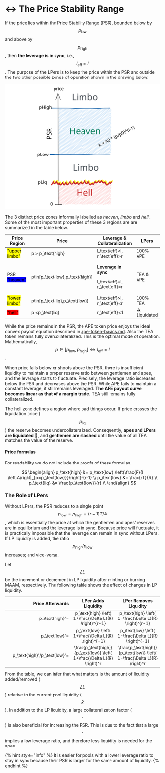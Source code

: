 # ↔️ The Price Stability Range

If the price lies within the Price Stability Range (PSR), bounded below by $$p_\text{low}$$ and above by $$p_\text{high}$$, then **the leverage is in sync**, i.e., $$l_\text{eff}=l$$. The purpose of the LPers is to keep the price within the PSR and outside the two other possible zones of operation shown in the drawing below.

<img src="../../.gitbook/assets/file.drawing (5).svg" alt="" class="gitbook-drawing">

The 3 distinct price zones informally labelled as _heaven_, _limbo_ and _hell._ Some of the most important properties of these 3 regions are are summarized in the table below.

<table><thead><tr><th width="164">Price Region</th><th width="162.33333333333331">Price</th><th width="188.96603946764574">Leverage &#x26; Collateralization</th><th>LPers</th></tr></thead><tbody><tr><td><mark style="background-color:yellow;">"upper limbo"</mark></td><td><span class="math">p > p_\text{high}</span></td><td><span class="math">l_\text{eff}&#x3C;l</span>, <span class="math">r_\text{eff}>r</span></td><td>100% APE</td></tr><tr><td>PSR <mark style="background-color:blue;">"heaven"</mark></td><td><span class="math">p\in[p_\text{low},p_\text{high}]</span></td><td><p><strong>Leverage in sync</strong></p><p><span class="math">l_\text{eff}=l</span>, <span class="math">r_\text{eff}=r</span></p></td><td>TEA &#x26; APE</td></tr><tr><td><mark style="background-color:yellow;">"lower limbo"</mark></td><td><span class="math">p\in[p_\text{liq},p_\text{low})</span></td><td><span class="math">l_\text{eff}>l</span>, <span class="math">r_\text{eff}&#x3C;r</span></td><td>100% TEA</td></tr><tr><td><mark style="background-color:red;">"hell"</mark></td><td><span class="math">p &#x3C;p_\text{liq}</span></td><td><span class="math">r_\text{eff}&#x3C;1</span></td><td><span data-gb-custom-inline data-tag="emoji" data-code="26a0">⚠️</span> Liquidated</td></tr></tbody></table>



While the price remains in the PSR, the APE token price enjoys the ideal convex payout equation described in [ape-token-basics.md](../../introduction/safer-leverage/ape-token-basics.md "mention").  Also the TEA token remains fully overcollateralized. This is the optimal mode of operation. Mathematically, $$p\in [p_\text{low},p_\text{high}]  \Longleftrightarrow l_\text{eff} = l$$.

When price falls below or shoots above the PSR, there is insufficient liquidity to maintain a proper reserve ratio between gentlemen and apes, and the leverage starts to fluctuate. Precisely, the leverage ratio increases below the PSR and decreases above the PSR. While APE fails to maintain a constant leverage, it still remains leveraged. **The APE payout curve becomes linear as that of a margin trade.** TEA still remains fully collateralized.

The hell zone defines a region where bad things occur. If price crosses the liquidation price ($$p_\text{liq}$$) the reserve becomes undercollateralized. Consequently, **apes and LPers are liquidated** :volcano:, and **gentlemen are slashed** until the value of all TEA matches the value of the reserve.

#### Price formulas

For readability we do not include the proofs of these formulas.

$$
\begin{align}
p_\text{high} &= p_\text{low} \left(\frac{R}{l \left.A\right|_{p=p_\text{low}}}\right)^{r-1} \\
p_\text{low} &= \frac{rT}{R}   \\
p_\text{liq} &= \frac{p_\text{low}}{r} \\
\end{align}
$$

### The Role of LPers

Without LPers, the PSR reduces to a single point $$p_\text{low}=p_\text{high}=(r-1)T/A$$, which is essentially the price at which the gentlemen and apes' reserves are in equilibrium and the leverage is in sync. Because price will fluctuate, it is practically impossible that the leverage can remain in sync without LPers. If LP liquidity is added, the ratio $$p_\text{high}/p_\text{low}$$ increases; and vice-versa.

Let $$\Delta L$$ be the increment or decrement in LP liquidity after minting or burning MAAM, respectively. The following table shows the effect of changes in LP liquidity.

<table><thead><tr><th width="200.33333333333331" align="right">Price Afterwards</th><th align="center">LPer Adds Liquidity</th><th align="center">LPer Removes Liquidity</th></tr></thead><tbody><tr><td align="right"><span class="math">p_\text{high}'=</span></td><td align="center"><span class="math">p_\text{high} \left( 1+\frac{\Delta L}{R} \right)^{r-1}</span>​</td><td align="center"><span class="math">p_\text{high} \left( 1-\frac{\Delta L}{R} \right)^{r-1}</span></td></tr><tr><td align="right"><span class="math">p_\text{low}'=</span></td><td align="center"><span class="math">p_\text{low}  \left( 1+\frac{\Delta L}{R} \right)^{-1}</span></td><td align="center"><span class="math">p_\text{low}  \left( 1-\frac{\Delta L}{R} \right)^{-1}</span></td></tr><tr><td align="right"><span class="math">p_\text{high}'/p_\text{low}'=</span></td><td align="center"><span class="math">\frac{p_\text{high}}{p_\text{low}} \left( 1+\frac{\Delta L}{R} \right)^r</span>​</td><td align="center"><span class="math">\frac{p_\text{high}}{p_\text{low}} \left( 1-\frac{\Delta L}{R} \right)^r</span></td></tr></tbody></table>

From the table, we can infer that what matters is the amount of liquidity added/removed ($$\Delta L$$) relative to the current pool liquidity ($$R$$). In addition to the LP liquidity, a large collateralization factor ($$r$$) is also beneficial for increasing the PSR. This is due to the fact that a large $$r$$ implies a low leverage ratio, and therefore less liquidity is needed for the apes.

{% hint style="info" %}
It is easier for pools with a lower leverage ratio to stay in sync because their PSR is larger for the same amount of liquidity.&#x20;
{% endhint %}
